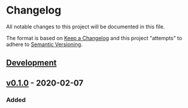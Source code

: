 # Changelog
All notable changes to this project will be documented in this file.

The format is based on [Keep a Changelog](http://keepachangelog.com/en/1.0.0/)
and this project "attempts" to adhere to [Semantic Versioning](http://semver.org/spec/v2.0.0.html).

## [Development]

## [v0.1.0] - 2020-02-07

### Added


[Development]: https://github.com/ktmeaton/NCBImeta/compare/HEAD...dev
[v0.1.0]: https://github.com/ktmeaton/NCBImeta/compare/0447d630299ae11f7ffffb26280b1288e1c09c72...HEAD
